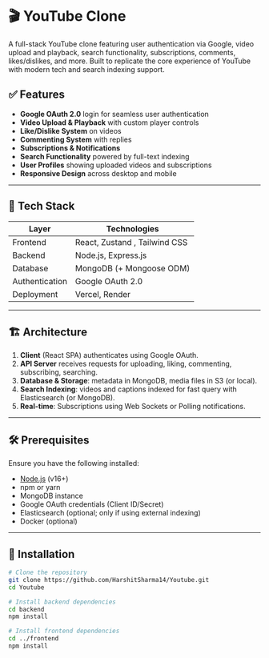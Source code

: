 # 🎬 YouTube Clone

A full-stack YouTube clone featuring user authentication via Google, video upload and playback, search functionality, subscriptions, comments, likes/dislikes, and more. Built to replicate the core experience of YouTube with modern tech and search indexing support.


## ✅ Features

- **Google OAuth 2.0** login for seamless user authentication
- **Video Upload & Playback** with custom player controls
- **Like/Dislike System** on videos
- **Commenting System** with replies
- **Subscriptions & Notifications**
- **Search Functionality** powered by full-text indexing
- **User Profiles** showing uploaded videos and subscriptions
- **Responsive Design** across desktop and mobile

---

## 🧩 Tech Stack

| Layer         | Technologies                              |
|---------------|--------------------------------------------|
| Frontend      | React, Zustand , Tailwind CSS     |
| Backend       | Node.js, Express.js                        |
| Database      | MongoDB (+ Mongoose ODM)                   |
| Authentication| Google OAuth 2.0                           |
| Deployment    | Vercel, Render                             |


---

## 🏗️ Architecture

1. **Client** (React SPA) authenticates using Google OAuth.
2. **API Server** receives requests for uploading, liking, commenting, subscribing, searching.
3. **Database & Storage**: metadata in MongoDB, media files in S3 (or local).
4. **Search Indexing**: videos and captions indexed for fast query with Elasticsearch (or MongoDB).
5. **Real-time**: Subscriptions using Web Sockets or Polling notifications.

---

## 🛠️ Prerequisites

Ensure you have the following installed:

- [Node.js](https://nodejs.org/) (v16+)
- npm or yarn
- MongoDB instance
- Google OAuth credentials (Client ID/Secret)
- Elasticsearch (optional; only if using external indexing)
- Docker (optional)

---

## 🚀 Installation

```bash
# Clone the repository
git clone https://github.com/HarshitSharma14/Youtube.git
cd Youtube

# Install backend dependencies
cd backend
npm install

# Install frontend dependencies
cd ../frontend
npm install
